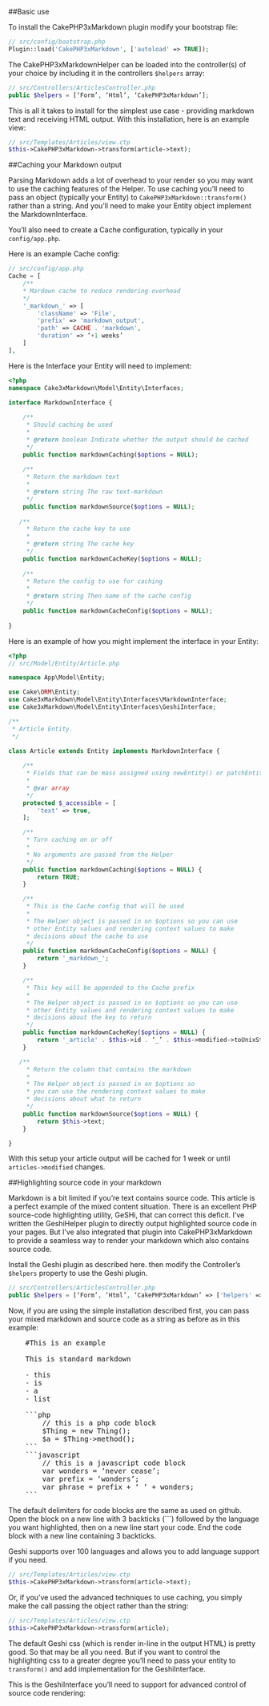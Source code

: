 ##Basic use

To install the CakePHP3xMarkdown plugin modify your bootstrap file:

```php
// src/config/bootstrap.php
Plugin::load('CakePHP3xMarkdown', ['autoload' => TRUE]);
```

The CakePHP3xMarkdownHelper can be loaded into the controller(s) of your choice by including it in the controllers `$helpers` array:

```php
// src/Controllers/ArticlesController.php
public $helpers = [‘Form’, ‘Html’, ‘CakePHP3xMarkdown’];
```

This is all it takes to install for the simplest use case - providing markdown text and receiving HTML output. With this installation, here is an example view:

```php
// src/Templates/Articles/view.ctp
$this->CakePHP3xMarkdown->transform(article->text);
```
##Caching your Markdown output

Parsing Markdown adds a lot of overhead to your render so you may want to use the caching features of the Helper. To use caching you’ll need to pass an object (typically your Entity) to `CakePHP3xMarkdown::transform()` rather than a string. And you’ll need to make your Entity object implement the MarkdownInterface.

You’ll also need to create a Cache configuration, typically in your `config/app.php`.


Here is an example Cache config:

```php
// src/config/app.php
Cache = [
    /**
    * Mardown cache to reduce rendering overhead
    */
    '_markdown_' => [
        'className' => 'File',
        'prefix' => 'markdown_output',
        'path' => CACHE . 'markdown',
        'duration' => ‘+1 weeks’
    ]
],
```

Here is the Interface your Entity will need to implement:

```php
<?php
namespace Cake3xMarkdown\Model\Entity\Interfaces;

interface MarkdownInterface {
        
    /**
     * Should caching be used
     * 
     * @return boolean Indicate whether the output should be cached
     */
    public function markdownCaching($options = NULL);
    
    /**
     * Return the markdown text
     * 
     * @return string The raw text-markdown
     */
    public function markdownSource($options = NULL);
    
   /**
     * Return the cache key to use
     * 
     * @return string The cache key
     */
    public function markdownCacheKey($options = NULL);
    
    /**
     * Return the config to use for caching
     * 
     * @return string Then name of the cache config
     */
    public function markdownCacheConfig($options = NULL);
    
}
```

Here is an example of how you might implement the interface in your Entity:

```php
<?php
// src/Model/Entity/Article.php

namespace App\Model\Entity;

use Cake\ORM\Entity;
use Cake3xMarkdown\Model\Entity\Interfaces\MarkdownInterface;
use Cake3xMarkdown\Model\Entity\Interfaces\GeshiInterface;

/**
 * Article Entity.
 */

class Article extends Entity implements MarkdownInterface {
    
    /**
     * Fields that can be mass assigned using newEntity() or patchEntity().
     *
     * @var array
     */
    protected $_accessible = [
        'text' => true,
    ];

    /**
     * Turn caching on or off
     *
     * No arguments are passed from the Helper
     */
    public function markdownCaching($options = NULL) {
        return TRUE;
    }

    /**
     * This is the Cache config that will be used
     *
     * The Helper object is passed in on $options so you can use
     * other Entity values and rendering context values to make
     * decisions about the cache to use
     */
    public function markdownCacheConfig($options = NULL) {
        return '_markdown_';
    }

    /**
     * This key will be appended to the Cache prefix
     *
     * The Helper object is passed in on $options so you can use
     * other Entity values and rendering context values to make
     * decisions about the key to return
     */
    public function markdownCacheKey($options = NULL) {
        return '_article' . $this->id . ‘_’ . $this->modified->toUnixString();
    }

   /**
     * Return the column that contains the markdown
     *
     * The Helper object is passed in on $options so
     * you can use the rendering context values to make
     * decisions about what to return
     */
    public function markdownSource($options = NULL) {
        return $this->text;
    }

}
```

With this setup your article output will be cached for 1 week or until `articles->modified` changes.

##Highlighting source code in your markdown

Markdown is a bit limited if you’re text contains source code. This article is a perfect example of the mixed content situation. There is an excellent PHP source-code highlighting utility, GeSHi, that can correct this deficit. I’ve written the GeshiHelper plugin to directly output highlighted source code in your pages. But I’ve also integrated that plugin into CakePHP3xMarkdown to provide a seamless way to render your markdown which also contains source code.

Install the Geshi plugin as described here. then modify the Controller’s `$helpers` property to use the Geshi plugin.

```php
// src/Controllers/ArticlesController.php
public $helpers = [‘Form’, ‘Html’, ‘CakePHP3xMarkdown’ => ['helpers' => 'Geshi.Geshi']];
```

Now, if you are using the simple installation described first, you can pass your mixed markdown and source code as a string as before as in this example:

<pre>
    #This is an example
        
    This is standard markdown
    
    - this
    - is
    - a
    - list
    
    ```php
        // this is a php code block
        $Thing = new Thing();
        $a = $Thing->method();
    ```
    ```javascript
        // this is a javascript code block
        var wonders = ‘never cease’;
        var prefix = ‘wonders’;
        var phrase = prefix + ‘ ‘ + wonders;
    ```
</pre>

The default delimiters for code blocks are the same as used on github. Open the block on a new line with 3 backticks (```) followed by the language you want highlighted, then on a new line start your code. End the code block with a new line containing 3 backticks.

Geshi supports over 100 languages and allows you to add language support if you need.


```php
// src/Templates/Articles/view.ctp
$this->CakePHP3xMarkdown->transform(article->text);
```

Or, if you’ve used the advanced techniques to use caching, you simply make the call passing the object rather than the string:

```php
// src/Templates/Articles/view.ctp
$this->CakePHP3xMarkdown->transform(article);
```

The default Geshi css (which is render in-line in the output HTML) is pretty good. So that may be all you need. But if you want to control the highlighting css to a greater degree you’ll need to pass your entity to `transform()` and add implementation for the GeshiInterface. 

This is the GeshiInterface you’ll need to support for advanced control of source code rendering:




